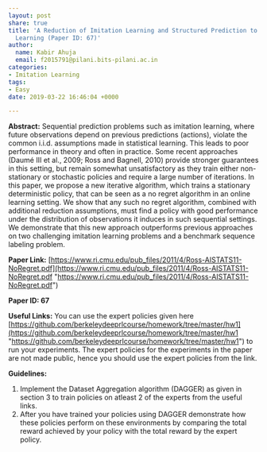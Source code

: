 ```yaml
---
layout: post
share: true
title: 'A Reduction of Imitation Learning and Structured Prediction to No-Regret Online
  Learning (Paper ID: 67)'
author:
  name: Kabir Ahuja
  email: f2015791@pilani.bits-pilani.ac.in
categories:
- Imitation Learning
tags:
- Easy
date: 2019-03-22 16:46:04 +0000

---
```

**Abstract:** Sequential prediction problems such as imitation learning, where future observations depend on previous predictions (actions), violate the common i.i.d. assumptions made in statistical learning. This leads to poor performance in theory and often in practice. Some recent approaches (Daumé III et al., 2009; Ross and Bagnell, 2010) provide stronger guarantees in this setting, but remain somewhat unsatisfactory as they train either non-stationary or stochastic policies and require a large number of iterations. In this paper, we propose a new iterative algorithm, which trains a stationary deterministic policy, that can be seen as a no regret algorithm in an online learning setting. We show that any such no regret algorithm, combined with additional reduction assumptions, must find a policy with good performance under the distribution of observations it induces in such sequential settings. We demonstrate that this new approach outperforms previous approaches on two challenging imitation learning problems and a benchmark sequence labeling problem.

**Paper Link:** [https://www.ri.cmu.edu/pub_files/2011/4/Ross-AISTATS11-NoRegret.pdf](https://www.ri.cmu.edu/pub_files/2011/4/Ross-AISTATS11-NoRegret.pdf "https://www.ri.cmu.edu/pub_files/2011/4/Ross-AISTATS11-NoRegret.pdf")

**Paper ID: 67**

**Useful Links:** You can use the expert policies given here [https://github.com/berkeleydeeprlcourse/homework/tree/master/hw1](https://github.com/berkeleydeeprlcourse/homework/tree/master/hw1 "https://github.com/berkeleydeeprlcourse/homework/tree/master/hw1") to run your experiments. The expert policies for the experiments in the paper are not made public, hence you should use the expert policies from the link.

**Guidelines:**

1. Implement the Dataset Aggregation algorithm (DAGGER) as given in section 3 to train policies on atleast 2 of the experts from the useful links.
2. After you have trained your policies using DAGGER demonstrate how these policies perform on these environments by comparing the total reward achieved by your policy with the total reward by the expert policy.